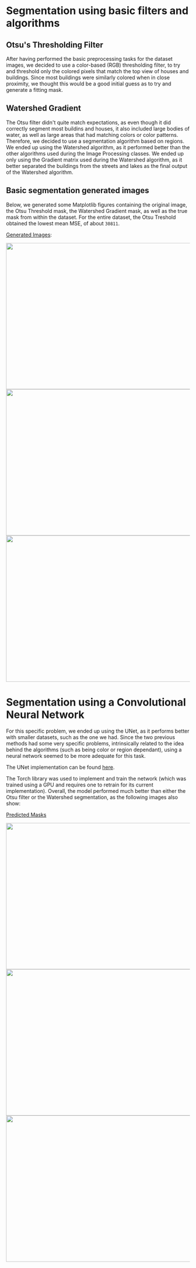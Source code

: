 # Segmentation using basic filters and algorithms

## Otsu's Thresholding Filter

After having performed the basic preprocessing tasks for the dataset images, we decided to use a color-based (RGB) thresholding filter, to try and threshold only the colored pixels that match the top view of houses and buildings. Since most buildings were similarly colored when in close proximity, we thought this would be a good initial guess as to try and generate a fitting mask.

## Watershed Gradient

The Otsu filter didn't quite match expectations, as even though it did correctly segment most buildins and houses, it also included large bodies of water, as well as large areas that had matching colors or color patterns. Therefore, we decided to use a segmentation algorithm based on regions. We ended up using the Watershed algorithm, as it performed better than the other algorithms used during the Image Processing classes. We ended up only using the Gradient matrix used during the Watershed algorithm, as it better separated the buildings from the streets and lakes as the final output of the Watershed algorithm.

## Basic segmentation generated images

Below, we generated some Matplotlib figures containing the original image, the Otsu Threshold mask, the Watershed Gradient mask, as well as the true mask from within the dataset. For the entire dataset, the Otsu Treshold obtained the lowest mean MSE, of about `30811`.

[Generated Images](https://github.com/rzimmerdev/pdi-2022/tree/main/predictions/filters):

<img src="https://github.com/rzimmerdev/pdi-2022/blob/1b7d6370b6d4d9163a56ea0f41f2216d3a3aecc2/predictions/filters/img_1.png" width="900" height="400" />
<img src="https://github.com/rzimmerdev/pdi-2022/blob/1b7d6370b6d4d9163a56ea0f41f2216d3a3aecc2/predictions/filters/img_6.png" width="900" height="400" />
<img src="https://github.com/rzimmerdev/pdi-2022/blob/1b7d6370b6d4d9163a56ea0f41f2216d3a3aecc2/predictions/filters/img_9.png" width="900" height="400" />


# Segmentation using a Convolutional Neural Network

For this specific problem, we ended up using the UNet, as it performs better with smaller datasets, such as the one we had. Since the two previous methods had some very specific problems, intrinsically related to the idea behind the algorithms (such as being color or region dependant), using a neural network seemed to be more adequate for this task.

The UNet implementation can be found [here](https://github.com/rzimmerdev/pdi-2022/blob/main/scripts/unet.py).

The Torch library was used to implement and train the network (which was trained using a GPU and requires one to retrain for its current implementation).
Overall, the model performed much better than either the Otsu filter or the Watershed segmentation, as the following images also show:

[Predicted Masks](https://github.com/rzimmerdev/pdi-2022/tree/main/predictions/unet)


<img src="https://github.com/rzimmerdev/pdi-2022/blob/1b7d6370b6d4d9163a56ea0f41f2216d3a3aecc2/predictions/unet/img_0.png" width="900" height="400" />
<img src="https://github.com/rzimmerdev/pdi-2022/blob/1b7d6370b6d4d9163a56ea0f41f2216d3a3aecc2/predictions/unet/img_1.png" width="900" height="400" />
<img src="https://github.com/rzimmerdev/pdi-2022/blob/1b7d6370b6d4d9163a56ea0f41f2216d3a3aecc2/predictions/unet/img_8.png" width="900" height="400" />
